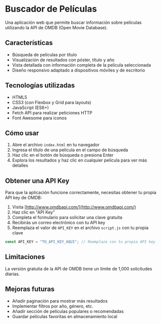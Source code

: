 # Buscador de Películas

Una aplicación web que permite buscar información sobre películas utilizando la API de OMDB (Open Movie Database).

## Características

- Búsqueda de películas por título
- Visualización de resultados con póster, título y año
- Vista detallada con información completa de la película seleccionada
- Diseño responsivo adaptado a dispositivos móviles y de escritorio

## Tecnologías utilizadas

- HTML5
- CSS3 (con Flexbox y Grid para layouts)
- JavaScript (ES6+)
- Fetch API para realizar peticiones HTTP
- Font Awesome para iconos

## Cómo usar

1. Abre el archivo `index.html` en tu navegador
2. Ingresa el título de una película en el campo de búsqueda
3. Haz clic en el botón de búsqueda o presiona Enter
4. Explora los resultados y haz clic en cualquier película para ver más detalles

## Obtener una API Key

Para que la aplicación funcione correctamente, necesitas obtener tu propia API key de OMDB:

1. Visita [http://www.omdbapi.com/](http://www.omdbapi.com/)
2. Haz clic en "API Key"
3. Completa el formulario para solicitar una clave gratuita
4. Recibirás un correo electrónico con tu API key
5. Reemplaza el valor de `API_KEY` en el archivo `script.js` con tu propia clave

```javascript
const API_KEY = "TU_API_KEY_AQUÍ"; // Reemplaza con tu propia API key
```

## Limitaciones

La versión gratuita de la API de OMDB tiene un límite de 1,000 solicitudes diarias.

## Mejoras futuras

- Añadir paginación para mostrar más resultados
- Implementar filtros por año, género, etc.
- Añadir sección de películas populares o recomendadas
- Guardar películas favoritas en almacenamiento local
